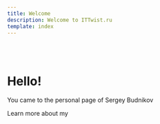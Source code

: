```yaml
---
title: Welcome  
description: Welcome to ITTwist.ru 
template: index  
---
```

<br><br>

<div class="jumbotron">
  <h1>Hello!</h1>
  <p aligth=center>You came to the personal page of Sergey Budnikov</p>
  <p alight=center><a class="btn btn-primary btn-lg" >Learn more about my</a></p>
</div>
